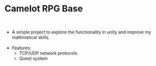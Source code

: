 <h1>Camelot RPG Base</h1>
<br>
<ul>
  <li>A simple project to explore the functionality in unity and improve my mathmatical skills. </li>
  <br>
  <li>Features:
  <ul>
    <li>TCP/UDP network protocols</li>
    <li>Quest system</li>
  </ul>
<ul>

